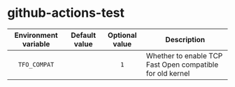 # github-actions-test

Environment variable | Default value | Optional value | Description
:-------------------:|:-------------:|:--------------:|------------
`TFO_COMPAT`| | `1` | Whether to enable TCP Fast Open compatible for old kernel

